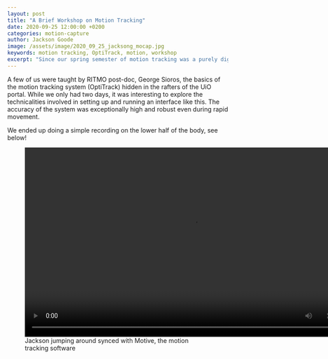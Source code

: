```yaml
---
layout: post
title: "A Brief Workshop on Motion Tracking"
date: 2020-09-25 12:00:00 +0200
categories: motion-capture
author: Jackson Goode
image: /assets/image/2020_09_25_jacksong_mocap.jpg
keywords: motion tracking, OptiTrack, motion, workshop
excerpt: "Since our spring semester of motion tracking was a purely digital experience, a few of us got to together to quickly test out the OptiTrack system within the Portal."
---
```


A few of us were taught by RITMO post-doc, George Sioros, the basics of the motion tracking system (OptiTrack) hidden in the rafters of the UiO portal. While we only had two days, it was interesting to explore the technicalities involved in setting up and running an interface like this. The accuracy of the system was exceptionally high and robust even during rapid movement.

We ended up doing a simple recording on the lower half of the body, see below!

<figure style="float: none">
  <video height="432px" width="768px" controls>
    <source src="https://www.uio.no/english/studies/programmes/SMC-master/blog/assets/video/2020_09_25_jacksong_motion_tracking_demo.mp4" type='video/mp4'>
    Jackson jumping around synced with Motive, the motion tracking software
  </video>
  <figcaption>Jackson jumping around synced with Motive, the motion tracking software</figcaption>
</figure>
